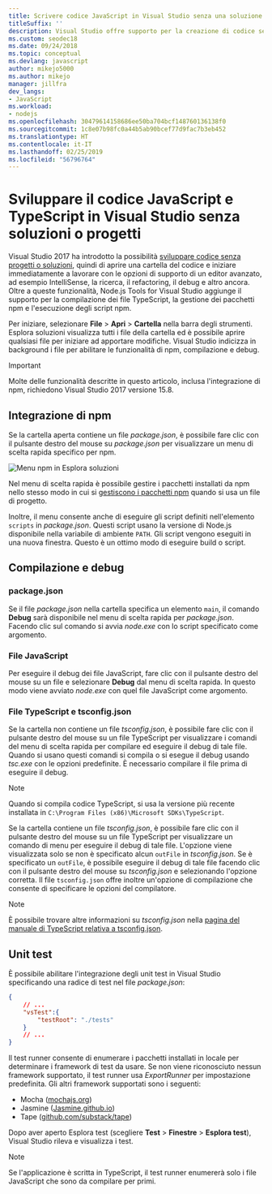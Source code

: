 ```yaml
---
title: Scrivere codice JavaScript in Visual Studio senza una soluzione o un progetto
titleSuffix: ''
description: Visual Studio offre supporto per la creazione di codice senza una dipendenza da un file di progetto o di soluzione
ms.custom: seodec18
ms.date: 09/24/2018
ms.topic: conceptual
ms.devlang: javascript
author: mikejo5000
ms.author: mikejo
manager: jillfra
dev_langs:
- JavaScript
ms.workload:
- nodejs
ms.openlocfilehash: 30479614158686ee50ba704bcf148760136138f0
ms.sourcegitcommit: 1c8e07b98fc0a44b5ab90bcef77d9fac7b3eb452
ms.translationtype: HT
ms.contentlocale: it-IT
ms.lasthandoff: 02/25/2019
ms.locfileid: "56796764"
---
```

# <a name="develop-javascript-and-typescript-code-in-visual-studio-without-solutions-or-projects"></a>Sviluppare il codice JavaScript e TypeScript in Visual Studio senza soluzioni o progetti

Visual Studio 2017 ha introdotto la possibilità [sviluppare codice senza progetti o soluzioni](../ide/develop-code-in-visual-studio-without-projects-or-solutions.md), quindi di aprire una cartella del codice e iniziare immediatamente a lavorare con le opzioni di supporto di un editor avanzato, ad esempio IntelliSense, la ricerca, il refactoring, il debug e altro ancora. Oltre a queste funzionalità, Node.js Tools for Visual Studio aggiunge il supporto per la compilazione dei file TypeScript, la gestione dei pacchetti npm e l'esecuzione degli script npm.

Per iniziare, selezionare **File** > **Apri** > **Cartella** nella barra degli strumenti. Esplora soluzioni visualizza tutti i file della cartella ed è possibile aprire qualsiasi file per iniziare ad apportare modifiche. Visual Studio indicizza in background i file per abilitare le funzionalità di npm, compilazione e debug.

> [!IMPORTANT]
> Molte delle funzionalità descritte in questo articolo, inclusa l'integrazione di npm, richiedono Visual Studio 2017 versione 15.8.

## <a name="npm-integration"></a>Integrazione di npm

Se la cartella aperta contiene un file *package.json*, è possibile fare clic con il pulsante destro del mouse su *package.json* per visualizzare un menu di scelta rapida specifico per npm.

![Menu npm in Esplora soluzioni](../javascript/media/solution-explorer-npm-ctx.png)

Nel menu di scelta rapida è possibile gestire i pacchetti installati da npm nello stesso modo in cui si [gestiscono i pacchetti npm](npm-package-management.md) quando si usa un file di progetto.

Inoltre, il menu consente anche di eseguire gli script definiti nell'elemento `scripts` in *package.json*. Questi script usano la versione di Node.js disponibile nella variabile di ambiente `PATH`. Gli script vengono eseguiti in una nuova finestra. Questo è un ottimo modo di eseguire build o script.

## <a name="build-and-debug"></a>Compilazione e debug

### <a name="packagejson"></a>package.json
Se il file *package.json* nella cartella specifica un elemento `main`, il comando **Debug** sarà disponibile nel menu di scelta rapida per *package.json*.
Facendo clic sul comando si avvia *node.exe* con lo script specificato come argomento.

### <a name="javascript-files"></a>File JavaScript
Per eseguire il debug dei file JavaScript, fare clic con il pulsante destro del mouse su un file e selezionare **Debug** dal menu di scelta rapida. In questo modo viene avviato *node.exe* con quel file JavaScript come argomento.

### <a name="typescript-files-and-tsconfigjson"></a>File TypeScript e tsconfig.json
Se la cartella non contiene un file *tsconfig.json*, è possibile fare clic con il pulsante destro del mouse su un file TypeScript per visualizzare i comandi del menu di scelta rapida per compilare ed eseguire il debug di tale file. Quando si usano questi comandi si compila o si esegue il debug usando *tsc.exe* con le opzioni predefinite. È necessario compilare il file prima di eseguire il debug.

> [!NOTE]
> Quando si compila codice TypeScript, si usa la versione più recente installata in `C:\Program Files (x86)\Microsoft SDKs\TypeScript`.

Se la cartella contiene un file *tsconfig.json*, è possibile fare clic con il pulsante destro del mouse su un file TypeScript per visualizzare un comando di menu per eseguire il debug di tale file. L'opzione viene visualizzata solo se non è specificato alcun `outFile` in *tsconfig.json*. Se è specificato un `outFile`, è possibile eseguire il debug di tale file facendo clic con il pulsante destro del mouse su *tsconfig.json* e selezionando l'opzione corretta. Il file `tsconfig.json` offre inoltre un'opzione di compilazione che consente di specificare le opzioni del compilatore.

> [!NOTE]
> È possibile trovare altre informazioni su *tsconfig.json* nella [pagina del manuale di TypeScript relativa a tsconfig.json](https://www.typescriptlang.org/docs/handbook/tsconfig-json.html).

## <a name="unit-tests"></a>Unit test
È possibile abilitare l'integrazione degli unit test in Visual Studio specificando una radice di test nel file *package.json*:

```json
{
    // ...
    "vsTest":{
        "testRoot": "./tests"
    }
    // ...
}
```

Il test runner consente di enumerare i pacchetti installati in locale per determinare i framework di test da usare.
Se non viene riconosciuto nessun framework supportato, il test runner usa *ExportRunner* per impostazione predefinita. Gli altri framework supportati sono i seguenti:
* Mocha ([mochajs.org](http://mochajs.org/))
* Jasmine ([Jasmine.github.io](https://jasmine.github.io/))
* Tape ([github.com/substack/tape](https://github.com/substack/tape))

Dopo aver aperto Esplora test (scegliere **Test** > **Finestre** > **Esplora test**), Visual Studio rileva e visualizza i test.

> [!NOTE]
> Se l'applicazione è scritta in TypeScript, il test runner enumererà solo i file JavaScript che sono da compilare per primi.
